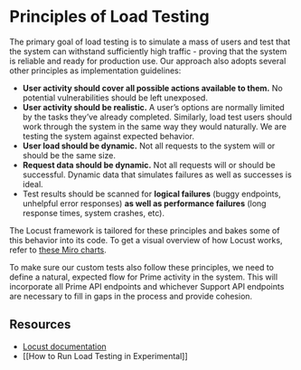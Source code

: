 # Principles of Load Testing

The primary goal of load testing is to simulate a mass of users and test that the system can withstand sufficiently high traffic - proving that the system is reliable and ready for production use. Our approach also adopts several other principles as implementation guidelines:

* **User activity should cover all possible actions available to them.** No potential vulnerabilities should be left unexposed. 
* **User activity should be realistic.** A user’s options are normally limited by the tasks they’ve already completed. Similarly, load test users should work through the system in the same way they would naturally. We are testing the system against expected behavior.
* **User load should be dynamic.** Not all requests to the system will or should be the same size. 
* **Request data should be dynamic.** Not all requests will or should be successful. Dynamic data that simulates failures as well as successes is ideal. 
* Test results should be scanned for **logical failures** (buggy endpoints, unhelpful error responses) **as well as performance failures** (long response times, system crashes, etc).

The Locust framework is tailored for these principles and bakes some of this behavior into its code. To get a visual overview of how Locust works, refer to [these Miro charts](https://miro.com/app/board/o9J_lbN9baU=/).

To make sure our custom tests also follow these principles, we need to define a natural, expected flow for Prime activity in the system. This will incorporate all Prime API endpoints and whichever Support API endpoints are necessary to fill in gaps in the process and provide cohesion. 

## Resources

* [Locust documentation](https://docs.locust.io/en/stable/)
* [[How to Run Load Testing in Experimental]]